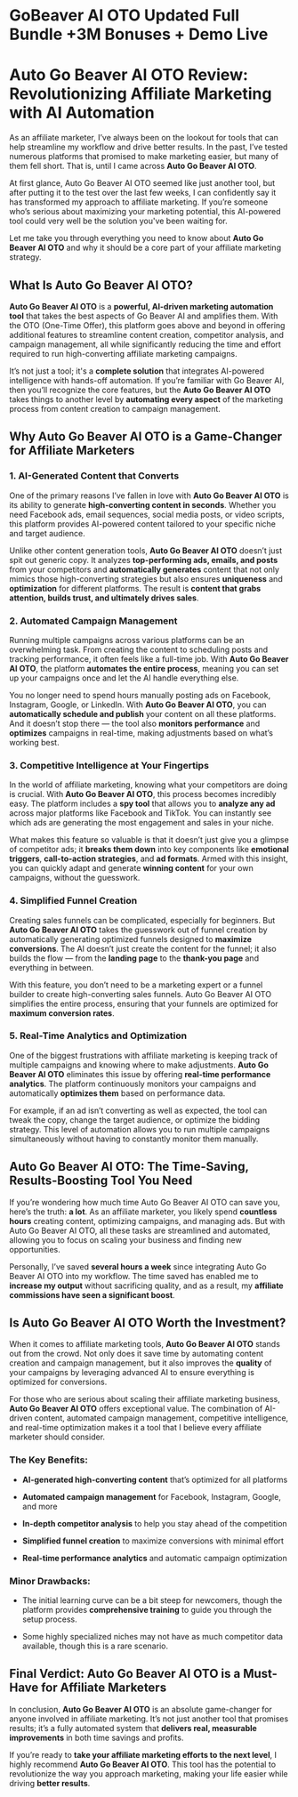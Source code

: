 # GoBeaver AI OTO Updated Full Bundle +3M Bonuses + Demo Live
<h1 class="" data-start="146" data-end="232">Auto Go Beaver AI OTO Review: Revolutionizing Affiliate Marketing with AI Automation</h1>
<p class="" data-start="234" data-end="533">As an affiliate marketer, I’ve always been on the lookout for tools that can help streamline my workflow and drive better results. In the past, I’ve tested numerous platforms that promised to make marketing easier, but many of them fell short. That is, until I came across <strong data-start="507" data-end="532">Auto Go Beaver AI OTO</strong>.</p>
<p class="" data-start="535" data-end="892">At first glance, Auto Go Beaver AI OTO seemed like just another tool, but after putting it to the test over the last few weeks, I can confidently say it has transformed my approach to affiliate marketing. If you’re someone who’s serious about maximizing your marketing potential, this AI-powered tool could very well be the solution you've been waiting for.</p>
<p class="" data-start="894" data-end="1048">Let me take you through everything you need to know about <strong data-start="952" data-end="977">Auto Go Beaver AI OTO</strong> and why it should be a core part of your affiliate marketing strategy.</p>

<h2 class="" data-start="1050" data-end="1083">What Is Auto Go Beaver AI OTO?</h2>
<p class="" data-start="1085" data-end="1522"><strong data-start="1085" data-end="1110">Auto Go Beaver AI OTO</strong> is a <strong data-start="1116" data-end="1165">powerful, AI-driven marketing automation tool</strong> that takes the best aspects of Go Beaver AI and amplifies them. With the OTO (One-Time Offer), this platform goes above and beyond in offering additional features to streamline content creation, competitor analysis, and campaign management, all while significantly reducing the time and effort required to run high-converting affiliate marketing campaigns.</p>
<p class="" data-start="1524" data-end="1886">It’s not just a tool; it's a <strong data-start="1553" data-end="1574">complete solution</strong> that integrates AI-powered intelligence with hands-off automation. If you’re familiar with Go Beaver AI, then you’ll recognize the core features, but the <strong data-start="1729" data-end="1754">Auto Go Beaver AI OTO</strong> takes things to another level by <strong data-start="1788" data-end="1815">automating every aspect</strong> of the marketing process from content creation to campaign management.</p>

<h2 class="" data-start="1888" data-end="1958">Why Auto Go Beaver AI OTO is a Game-Changer for Affiliate Marketers</h2>
<h3 class="" data-start="1960" data-end="2005">1. <strong data-start="1967" data-end="2005">AI-Generated Content that Converts</strong></h3>
<p class="" data-start="2007" data-end="2332">One of the primary reasons I’ve fallen in love with <strong data-start="2059" data-end="2084">Auto Go Beaver AI OTO</strong> is its ability to generate <strong data-start="2112" data-end="2150">high-converting content in seconds</strong>. Whether you need Facebook ads, email sequences, social media posts, or video scripts, this platform provides AI-powered content tailored to your specific niche and target audience.</p>
<p class="" data-start="2334" data-end="2773">Unlike other content generation tools, <strong data-start="2373" data-end="2398">Auto Go Beaver AI OTO</strong> doesn’t just spit out generic copy. It analyzes <strong data-start="2447" data-end="2488">top-performing ads, emails, and posts</strong> from your competitors and <strong data-start="2515" data-end="2542">automatically generates</strong> content that not only mimics those high-converting strategies but also ensures <strong data-start="2622" data-end="2636">uniqueness</strong> and <strong data-start="2641" data-end="2657">optimization</strong> for different platforms. The result is <strong data-start="2697" data-end="2772">content that grabs attention, builds trust, and ultimately drives sales</strong>.</p>

<h3 class="" data-start="2775" data-end="2815">2. <strong data-start="2782" data-end="2815">Automated Campaign Management</strong></h3>
<p class="" data-start="2817" data-end="3167">Running multiple campaigns across various platforms can be an overwhelming task. From creating the content to scheduling posts and tracking performance, it often feels like a full-time job. With <strong data-start="3012" data-end="3037">Auto Go Beaver AI OTO</strong>, the platform <strong data-start="3052" data-end="3084">automates the entire process</strong>, meaning you can set up your campaigns once and let the AI handle everything else.</p>
<p class="" data-start="3169" data-end="3542">You no longer need to spend hours manually posting ads on Facebook, Instagram, Google, or LinkedIn. With <strong data-start="3274" data-end="3299">Auto Go Beaver AI OTO</strong>, you can <strong data-start="3309" data-end="3347">automatically schedule and publish</strong> your content on all these platforms. And it doesn’t stop there — the tool also <strong data-start="3427" data-end="3451">monitors performance</strong> and <strong data-start="3456" data-end="3469">optimizes</strong> campaigns in real-time, making adjustments based on what’s working best.</p>

<h3 class="" data-start="3544" data-end="3598">3. <strong data-start="3551" data-end="3598">Competitive Intelligence at Your Fingertips</strong></h3>
<p class="" data-start="3600" data-end="3974">In the world of affiliate marketing, knowing what your competitors are doing is crucial. With <strong data-start="3694" data-end="3719">Auto Go Beaver AI OTO</strong>, this process becomes incredibly easy. The platform includes a <strong data-start="3783" data-end="3795">spy tool</strong> that allows you to <strong data-start="3815" data-end="3833">analyze any ad</strong> across major platforms like Facebook and TikTok. You can instantly see which ads are generating the most engagement and sales in your niche.</p>
<p class="" data-start="3976" data-end="4324">What makes this feature so valuable is that it doesn’t just give you a glimpse of competitor ads; it <strong data-start="4077" data-end="4097">breaks them down</strong> into key components like <strong data-start="4123" data-end="4145">emotional triggers</strong>, <strong data-start="4147" data-end="4176">call-to-action strategies</strong>, and <strong data-start="4182" data-end="4196">ad formats</strong>. Armed with this insight, you can quickly adapt and generate <strong data-start="4258" data-end="4277">winning content</strong> for your own campaigns, without the guesswork.</p>

<h3 class="" data-start="4326" data-end="4363">4. <strong data-start="4333" data-end="4363">Simplified Funnel Creation</strong></h3>
<p class="" data-start="4365" data-end="4750">Creating sales funnels can be complicated, especially for beginners. But <strong data-start="4438" data-end="4463">Auto Go Beaver AI OTO</strong> takes the guesswork out of funnel creation by automatically generating optimized funnels designed to <strong data-start="4565" data-end="4589">maximize conversions</strong>. The AI doesn’t just create the content for the funnel; it also builds the flow — from the <strong data-start="4681" data-end="4697">landing page</strong> to the <strong data-start="4705" data-end="4723">thank-you page</strong> and everything in between.</p>
<p class="" data-start="4752" data-end="4999">With this feature, you don’t need to be a marketing expert or a funnel builder to create high-converting sales funnels. Auto Go Beaver AI OTO simplifies the entire process, ensuring that your funnels are optimized for <strong data-start="4970" data-end="4998">maximum conversion rates</strong>.</p>

<h3 class="" data-start="5001" data-end="5048">5. <strong data-start="5008" data-end="5048">Real-Time Analytics and Optimization</strong></h3>
<p class="" data-start="5050" data-end="5395">One of the biggest frustrations with affiliate marketing is keeping track of multiple campaigns and knowing where to make adjustments. <strong data-start="5185" data-end="5210">Auto Go Beaver AI OTO</strong> eliminates this issue by offering <strong data-start="5245" data-end="5280">real-time performance analytics</strong>. The platform continuously monitors your campaigns and automatically <strong data-start="5350" data-end="5368">optimizes them</strong> based on performance data.</p>
<p class="" data-start="5397" data-end="5676">For example, if an ad isn’t converting as well as expected, the tool can tweak the copy, change the target audience, or optimize the bidding strategy. This level of automation allows you to run multiple campaigns simultaneously without having to constantly monitor them manually.</p>

<h2 class="" data-start="5678" data-end="5751">Auto Go Beaver AI OTO: The Time-Saving, Results-Boosting Tool You Need</h2>
<p class="" data-start="5753" data-end="6129">If you’re wondering how much time Auto Go Beaver AI OTO can save you, here’s the truth: <strong data-start="5841" data-end="5850">a lot</strong>. As an affiliate marketer, you likely spend <strong data-start="5895" data-end="5914">countless hours</strong> creating content, optimizing campaigns, and managing ads. But with Auto Go Beaver AI OTO, all these tasks are streamlined and automated, allowing you to focus on scaling your business and finding new opportunities.</p>
<p class="" data-start="6131" data-end="6398">Personally, I’ve saved <strong data-start="6154" data-end="6178">several hours a week</strong> since integrating Auto Go Beaver AI OTO into my workflow. The time saved has enabled me to <strong data-start="6270" data-end="6292">increase my output</strong> without sacrificing quality, and as a result, my <strong data-start="6342" data-end="6397">affiliate commissions have seen a significant boost</strong>.</p>

<h2 class="" data-start="6400" data-end="6449">Is Auto Go Beaver AI OTO Worth the Investment?</h2>
<p class="" data-start="6451" data-end="6762">When it comes to affiliate marketing tools, <strong data-start="6495" data-end="6520">Auto Go Beaver AI OTO</strong> stands out from the crowd. Not only does it save time by automating content creation and campaign management, but it also improves the <strong data-start="6656" data-end="6667">quality</strong> of your campaigns by leveraging advanced AI to ensure everything is optimized for conversions.</p>
<p class="" data-start="6764" data-end="7087">For those who are serious about scaling their affiliate marketing business, <strong data-start="6840" data-end="6865">Auto Go Beaver AI OTO</strong> offers exceptional value. The combination of AI-driven content, automated campaign management, competitive intelligence, and real-time optimization makes it a tool that I believe every affiliate marketer should consider.</p>

<h3 class="" data-start="7089" data-end="7110">The Key Benefits:</h3>
<ul data-start="7111" data-end="7494">
 	<li class="" data-start="7111" data-end="7188">
<p class="" data-start="7113" data-end="7188"><strong data-start="7113" data-end="7153">AI-generated high-converting content</strong> that’s optimized for all platforms</p>
</li>
 	<li class="" data-start="7189" data-end="7266">
<p class="" data-start="7191" data-end="7266"><strong data-start="7191" data-end="7224">Automated campaign management</strong> for Facebook, Instagram, Google, and more</p>
</li>
 	<li class="" data-start="7267" data-end="7343">
<p class="" data-start="7269" data-end="7343"><strong data-start="7269" data-end="7301">In-depth competitor analysis</strong> to help you stay ahead of the competition</p>
</li>
 	<li class="" data-start="7344" data-end="7420">
<p class="" data-start="7346" data-end="7420"><strong data-start="7346" data-end="7376">Simplified funnel creation</strong> to maximize conversions with minimal effort</p>
</li>
 	<li class="" data-start="7421" data-end="7494">
<p class="" data-start="7423" data-end="7494"><strong data-start="7423" data-end="7458">Real-time performance analytics</strong> and automatic campaign optimization</p>
</li>
</ul>
<h3 class="" data-start="7496" data-end="7516">Minor Drawbacks:</h3>
<ul data-start="7517" data-end="7788">
 	<li class="" data-start="7517" data-end="7675">
<p class="" data-start="7519" data-end="7675">The initial learning curve can be a bit steep for newcomers, though the platform provides <strong data-start="7609" data-end="7635">comprehensive training</strong> to guide you through the setup process.</p>
</li>
 	<li class="" data-start="7676" data-end="7788">
<p class="" data-start="7678" data-end="7788">Some highly specialized niches may not have as much competitor data available, though this is a rare scenario.</p>
</li>
</ul>
<h2 class="" data-start="7790" data-end="7868">Final Verdict: Auto Go Beaver AI OTO is a Must-Have for Affiliate Marketers</h2>
<p class="" data-start="7870" data-end="8144">In conclusion, <strong data-start="7885" data-end="7910">Auto Go Beaver AI OTO</strong> is an absolute game-changer for anyone involved in affiliate marketing. It’s not just another tool that promises results; it’s a fully automated system that <strong data-start="8068" data-end="8110">delivers real, measurable improvements</strong> in both time savings and profits.</p>
<p class="" data-start="8146" data-end="8406">If you’re ready to <strong data-start="8165" data-end="8224">take your affiliate marketing efforts to the next level</strong>, I highly recommend <strong data-start="8245" data-end="8270">Auto Go Beaver AI OTO</strong>. This tool has the potential to revolutionize the way you approach marketing, making your life easier while driving <strong data-start="8387" data-end="8405">better results</strong>.</p>
